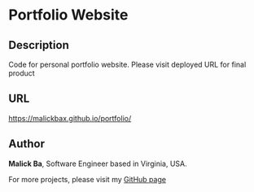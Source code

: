 # Portfolio Website

## Description
Code for personal portfolio website. Please visit deployed URL for final product

## URL 
https://malickbax.github.io/portfolio/

## Author
**Malick Ba**, Software Engineer based in Virginia, USA.

For more projects, please visit my [GitHub page](https://github.com/malickbax)
